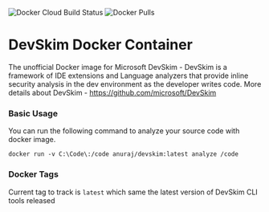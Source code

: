 ![Docker Cloud Build Status](https://img.shields.io/docker/cloud/build/anuraj/devskim)
![Docker Pulls](https://img.shields.io/docker/pulls/anuraj/devskim.svg)

# DevSkim Docker Container

The unofficial Docker image for Microsoft DevSkim - DevSkim is a framework of IDE extensions and Language analyzers that provide inline security analysis in the dev environment as the developer writes code. More details about DevSkim - https://github.com/microsoft/DevSkim

### Basic Usage

You can run the following command to analyze your source code with docker image.

`docker run -v C:\Code\:/code anuraj/devskim:latest analyze /code`

### Docker Tags

Current tag to track is `latest` which same the latest version of DevSkim CLI tools released
